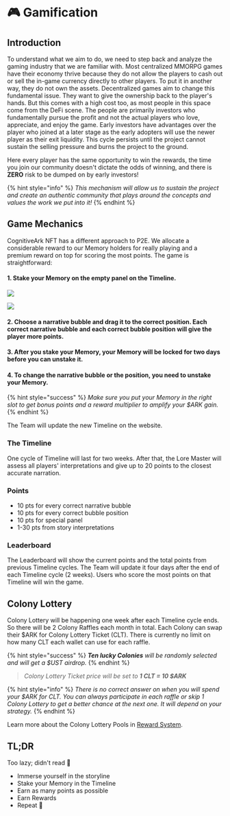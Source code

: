 # 🎮 Gamification

## Introduction

To understand what we aim to do, we need to step back and analyze the gaming industry that we are familiar with. Most centralized MMORPG games have their economy thrive because they do not allow the players to cash out or sell the in-game currency directly to other players. To put it in another way, they do not own the assets. Decentralized games aim to change this fundamental issue. They want to give the ownership back to the player's hands. But this comes with a high cost too, as most people in this space come from the DeFi scene. The people are primarily investors who fundamentally pursue the profit and not the actual players who love, appreciate, and enjoy the game. Early investors have advantages over the player who joined at a later stage as the early adopters will use the newer player as their exit liquidity. This cycle persists until the project cannot sustain the selling pressure and burns the project to the ground.

Here every player has the same opportunity to win the rewards, the time you join our community doesn't dictate the odds of winning, and there is **ZERO** risk to be dumped on by early investors!

{% hint style="info" %}
_This mechanism will allow us to sustain the project and create an authentic community that plays around the concepts and values the work we put into it!_
{% endhint %}

## Game Mechanics

CognitiveArk NFT has a different approach to P2E. We allocate a considerable reward to our Memory holders for really playing and a premium reward on top for scoring the most points. The game is straightforward:

#### 1. Stake your Memory on the empty panel on the Timeline.&#x20;

![](<../.gitbook/assets/Gamification - Frame 1 (1).gif>)

![](<../.gitbook/assets/Gamification - Frame 1 (2).gif>)

#### 2. Choose a narrative bubble and drag it to the correct position. Each correct narrative bubble and each correct bubble position will give the player more points.

#### 3. After you stake your Memory, your Memory will be locked for two days before you can unstake it.

#### 4. To change the narrative bubble or the position, you need to unstake your Memory.

{% hint style="success" %}
_Make sure you put your Memory in the right slot to get bonus points and a reward multiplier to amplify your $ARK gain._
{% endhint %}

The Team will update the new Timeline on the website.

### The Timeline

One cycle of Timeline will last for two weeks. After that, the Lore Master will assess all players' interpretations and give up to 20 points to the closest accurate narration.

### Points

* 10 pts for every correct narrative bubble
* 10 pts for every correct bubble position
* 10 pts for special panel
* 1-30 pts from story interpretations

### Leaderboard

The Leaderboard will show the current points and the total points from previous Timeline cycles. The Team will update it four days after the end of each Timeline cycle (2 weeks). Users who score the most points on that Timeline will win the game.

## Colony Lottery

Colony Lottery will be happening one week after each Timeline cycle ends. So there will be 2 Colony Raffles each month in total. Each Colony can swap their $ARK for Colony Lottery Ticket (CLT). There is currently no limit on how many CLT each wallet can use for each raffle.

{% hint style="success" %}
_**Ten lucky Colonies** will be randomly selected and will get a $UST airdrop._
{% endhint %}

> _Colony Lottery Ticket price will be set to **1 CLT = 10 $ARK**_

{% hint style="info" %}
_There is no correct answer on when you will spend your $ARK for CLT. You can always participate in each raffle or skip 1 Colony Lottery to get a better chance at the next one. It will depend on your strategy._
{% endhint %}

Learn more about the Colony Lottery Pools in [Reward System](reward-system.md).

## **TL;DR**

Too lazy; didn't read 🦉

* Immerse yourself in the storyline
* Stake your Memory in the Timeline
* Earn as many points as possible
* Earn Rewards
* Repeat 🔁

